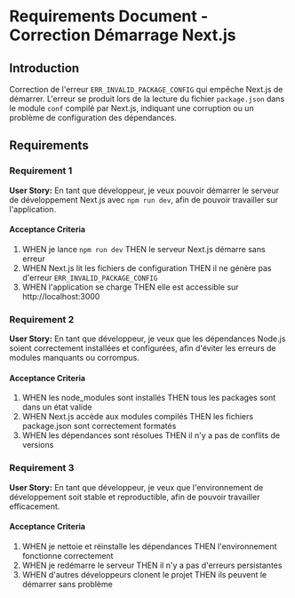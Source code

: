 # Requirements Document - Correction Démarrage Next.js

## Introduction

Correction de l'erreur `ERR_INVALID_PACKAGE_CONFIG` qui empêche Next.js de démarrer. L'erreur se produit lors de la lecture du fichier `package.json` dans le module `conf` compilé par Next.js, indiquant une corruption ou un problème de configuration des dépendances.

## Requirements

### Requirement 1

**User Story:** En tant que développeur, je veux pouvoir démarrer le serveur de développement Next.js avec `npm run dev`, afin de pouvoir travailler sur l'application.

#### Acceptance Criteria

1. WHEN je lance `npm run dev` THEN le serveur Next.js démarre sans erreur
2. WHEN Next.js lit les fichiers de configuration THEN il ne génère pas d'erreur `ERR_INVALID_PACKAGE_CONFIG`
3. WHEN l'application se charge THEN elle est accessible sur http://localhost:3000

### Requirement 2

**User Story:** En tant que développeur, je veux que les dépendances Node.js soient correctement installées et configurées, afin d'éviter les erreurs de modules manquants ou corrompus.

#### Acceptance Criteria

1. WHEN les node_modules sont installés THEN tous les packages sont dans un état valide
2. WHEN Next.js accède aux modules compilés THEN les fichiers package.json sont correctement formatés
3. WHEN les dépendances sont résolues THEN il n'y a pas de conflits de versions

### Requirement 3

**User Story:** En tant que développeur, je veux que l'environnement de développement soit stable et reproductible, afin de pouvoir travailler efficacement.

#### Acceptance Criteria

1. WHEN je nettoie et réinstalle les dépendances THEN l'environnement fonctionne correctement
2. WHEN je redémarre le serveur THEN il n'y a pas d'erreurs persistantes
3. WHEN d'autres développeurs clonent le projet THEN ils peuvent le démarrer sans problème